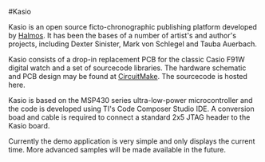 #Kasio

Kasio is an open source ficto-chronographic publishing platform developed by [Halmos](http://www.halmos.us.com).
It has been the bases of a number of artist's and author's projects, including Dexter Sinister, Mark von Schlegel and Tauba Auerbach.

Kasio consists of a drop-in replacement PCB for the classic Casio F91W digital watch and a set of sourcecode libraries. The hardware schematic and PCB design may be found at [CircuitMake](http://circuitmaker.com/Projects/68CA89DE-237C-4FC6-A27B-16462CE2C86D). 
The sourcecode is hosted here.

Kasio is based on the MSP430 series ultra-low-power microcontroller and the code is developed using TI's Code Composer Studio IDE. 
A conversion boad and cable is required to connect a standard 2x5 JTAG header to the Kasio board.

Currently the demo application is very simple and only displays the current time. More advanced samples will be made available in the future. 

